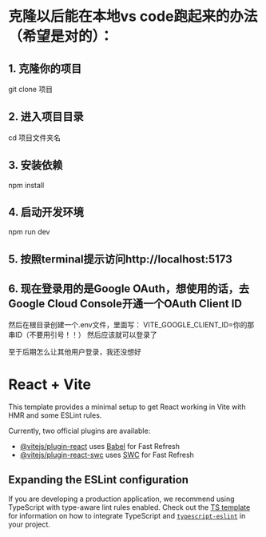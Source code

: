 # 克隆以后能在本地vs code跑起来的办法（希望是对的）：

## 1. 克隆你的项目
git clone 项目

## 2. 进入项目目录
cd 项目文件夹名

## 3. 安装依赖
npm install

## 4. 启动开发环境
npm run dev

## 5. 按照terminal提示访问http://localhost:5173

## 6. 现在登录用的是Google OAuth，想使用的话，去Google Cloud Console开通一个OAuth Client ID
然后在根目录创建一个.env文件，里面写：
VITE_GOOGLE_CLIENT_ID=你的那串ID（不要用引号！！）
然后应该就可以登录了

至于后期怎么让其他用户登录，我还没想好


# React + Vite

This template provides a minimal setup to get React working in Vite with HMR and some ESLint rules.

Currently, two official plugins are available:

- [@vitejs/plugin-react](https://github.com/vitejs/vite-plugin-react/blob/main/packages/plugin-react) uses [Babel](https://babeljs.io/) for Fast Refresh
- [@vitejs/plugin-react-swc](https://github.com/vitejs/vite-plugin-react/blob/main/packages/plugin-react-swc) uses [SWC](https://swc.rs/) for Fast Refresh

## Expanding the ESLint configuration

If you are developing a production application, we recommend using TypeScript with type-aware lint rules enabled. Check out the [TS template](https://github.com/vitejs/vite/tree/main/packages/create-vite/template-react-ts) for information on how to integrate TypeScript and [`typescript-eslint`](https://typescript-eslint.io) in your project.
